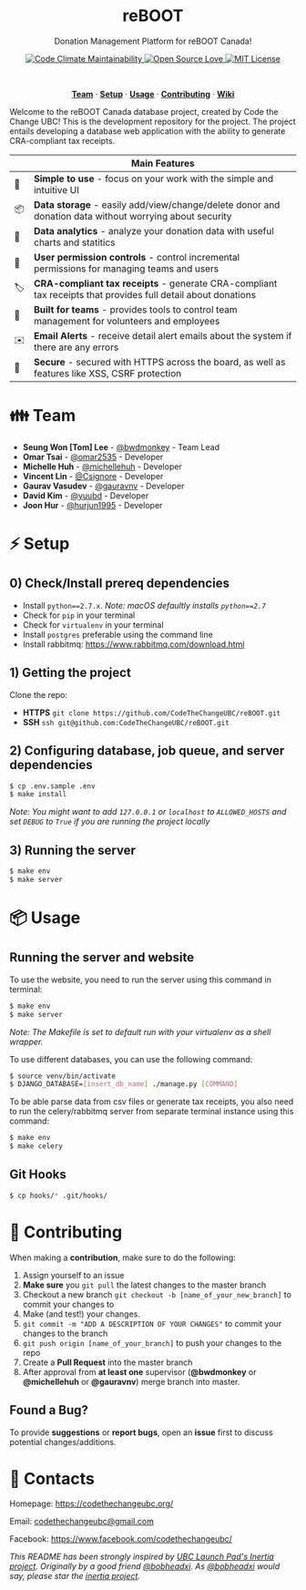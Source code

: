 <h1 align="center">
  reBOOT
</h1>

<p align="center">
  Donation Management Platform for reBOOT Canada!
</p>


<p align="center">
  <a href="https://codeclimate.com/github/CodeTheChangeUBC/reBOOT/maintainability">
    <img src="https://api.codeclimate.com/v1/badges/04db8a89d03f899cb0c5/maintainability"
      alt="Code Climate Maintainability" />
  </a>
  <a href="https://github.com/ellerbrock/open-source-badge/">
    <img src="https://badges.frapsoft.com/os/v1/open-source.svg?v=102"
      alt="Open Source Love" />
  </a>
  <a href="https://github.com/CodeTheChangeUBC/reBOOT/blob/master/LICENSE">
    <img src="https://badges.frapsoft.com/os/mit/mit.svg?v=102"
      alt="MIT License" />
  </a>
</p>
<br>

<p align="center">
  <a href="#family-team"><strong>Team</strong></a> ·
  <a href="#zap-setup"><strong>Setup</strong></a> ·
  <a href="#package-usage"><strong>Usage</strong></a> ·
  <a href="#santa-contributing"><strong>Contributing</strong></a> ·
  <a href="https://github.com/CodeTheChangeUBC/reBOOT/wiki"><strong>Wiki</strong></a>
</p>

Welcome to the reBOOT Canada database project, created by Code the Change UBC! This is the development repository for the project. The project entails developing a database web application with the ability to generate CRA-compliant tax receipts.

|   | Main Features  |
----|-----------------
🚀  | **Simple to use** - focus on your work with the simple and intuitive UI
📦  | **Data storage** - easily add/view/change/delete donor and donation data without worrying about security
🍰  | **Data analytics** - analyze your donation data with useful charts and statitics
🛂  | **User permission controls** - control incremental permissions for managing teams and users
🏷  | **CRA-compliant tax receipts** - generate CRA-compliant tax receipts that provides full detail about donations
👥  | **Built for teams** - provides tools to control team management for volunteers and employees
✉️  | **Email Alerts** - receive detail alert emails about the system if there are any errors
🔑  | **Secure** - secured with HTTPS across the board, as well as features like XSS, CSRF protection

# :family: Team

- **Seung Won [Tom] Lee** - [@bwdmonkey](https://github.com/bwdmonkey) - Team Lead
- **Omar Tsai** - [@omar2535](https://github.com/omar2535) - Developer
- **Michelle Huh** - [@michellehuh](https://github.com/michellehuh) - Developer
- **Vincent Lin** - [@Csignore](https://github.com/Csignore) - Developer
- **Gaurav Vasudev** - [@gauravnv](https://github.com/gauravnv) - Developer
- **David Kim** - [@yuubd](https://github.com/yuubd) - Developer
- **Joon Hur** - [@hurjun1995](https://github.com/hurjun1995) - Developer

# :zap: Setup

## 0) Check/Install prereq dependencies

- Install `python==2.7.x`. _Note: macOS defaultly installs `python==2.7`_
- Check for `pip` in your terminal
- Check for `virtualenv` in your terminal
- Install `postgres` preferable using the command line
- Install rabbitmq: https://www.rabbitmq.com/download.html

## 1) Getting the project

Clone the repo:

- **HTTPS** `git clone https://github.com/CodeTheChangeUBC/reBOOT.git`
- **SSH** `ssh git@github.com:CodeTheChangeUBC/reBOOT.git`

## 2) Configuring database, job queue, and server dependencies

``` bash
$ cp .env.sample .env
$ make install
```

_Note: You might want to add `127.0.0.1` or `localhost` to `ALLOWED_HOSTS` and set `DEBUG` to `True` if you are running the project locally_

## 3) Running the server
```bash
$ make env
$ make server
```

# :package: Usage

## Running the server and website

To use the website, you need to run the server using this command in terminal:

```bash
$ make env
$ make server
```

_Note: The Makefile is set to default run with your virtualenv as a shell wrapper._

To use different databases, you can use the following command:

```bash
$ source venv/bin/activate
$ DJANGO_DATABASE=[insert_db_name] ./manage.py [COMMAND]
```

To be able parse data from csv files or generate tax receipts, you also need to run the celery/rabbitmq server from separate terminal instance using this command:

```bash
$ make env
$ make celery
```

## Git Hooks

```bash
$ cp hooks/* .git/hooks/
```

# :santa: Contributing

When making a **contribution**, make sure to do the following:

1. Assign yourself to an issue
2. **Make sure** you `git pull` the latest changes to the master branch
3. Checkout a new branch `git checkout -b [name_of_your_new_branch]` to commit your changes to
4. Make (and test!) your changes.
5. `git commit -m "ADD A DESCRIPTION OF YOUR CHANGES"` to commit your changes to the branch
6. `git push origin [name_of_your_branch]` to push your changes to the repo
7. Create a **Pull Request** into the master branch
8. After approval from **at least one** supervisor (**@bwdmonkey** or **@michellehuh** or **@gauravnv**) merge branch into master.

## Found a Bug?

To provide **suggestions** or **report bugs**, open an **issue** first to discuss potential changes/additions.

# :bell: Contacts

Homepage: https://codethechangeubc.org/

Email: codethechangeubc@gmail.com

Facebook: https://www.facebook.com/codethechangeubc/

_This README has been strongly inspired by [UBC Launch Pad's Inertia project](https://github.com/ubclaunchpad/inertia). Originally by a good friend [@bobheadxi](https://github.com/bobheadxi). As [@bobheadxi](https://github.com/bobheadxi) would say, please star the [inertia project](https://github.com/ubclaunchpad/inertia)._
